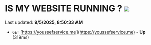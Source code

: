 # IS MY WEBSITE RUNNING ? [![](https://img.shields.io/static/v1?label=Sponsor&message=%E2%9D%A4&logo=GitHub&color=%23fe8e86)](https://github.com/sponsors/Youssef-Lehmam)

Last updated: **9/5/2025, 8:50:33 AM**

- `GET` [https://youssefservice.me](https://youssefservice.me) - **Up** (319ms)
